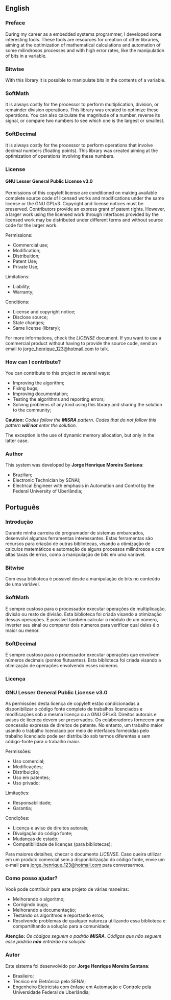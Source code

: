 ## English

### Preface

During my career as a embedded systems programmer, I developed some interesting tools. These tools are resources for creation of other libraries, aiming at the optimization of mathematical calculations and automation of some milindrosos processes and with high error rates, like the manipulation of bits in a variable.

### Bitwise

With this library it is possible to manipulate bits in the contents of a variable.

### SoftMath

It is always costly for the processor to perform multiplication, division, or remainder division operations. This library was created to optimize these operations. You can also calculate the magnitude of a number, reverse its signal, or compare two numbers to see which one is the largest or smallest.

### SoftDecimal

It is always costly for the processor to perform operations that involve decimal numbers (floating points). This library was created aiming at the optimization of operations involving these numbers.

### License

#### GNU Lesser General Public License v3.0

Permissions of this copyleft license are conditioned on making available complete source code of licensed works and modifications under the same license or the GNU GPLv3. Copyright and license notices must be preserved. Contributors provide an express grant of patent rights. However, a larger work using the licensed work through interfaces provided by the licensed work may be distributed under different terms and without source code for the larger work.

Permissions:

- Commercial use;
- Modification;
- Distribuition;
- Patent Use;
- Private Use;

Limitations:

- Liability;
- Warranty;

Conditions:

- License and copyright notice;
- Disclose source;
- State changes;
- Same license (library);

For more informations, check the _LICENSE_ document. If you want to use a commercial product without having to provide the source code, send an email to jorge_henrique_123@hotmail.com to talk.

### How can I contribute?

You can contribute to this project in several ways:

- Improving the algorithm;
- Fixing bugs;
- Improving documentation;
- Testing the algorithms and reporting errors;
- Solving problems of any kind using this library and sharing the solution to the community;

**Caution:** _Codes follow the **MISRA** pattern. Codes that do not follow this pattern **will not** enter the solution._

The exception is the use of dynamic memory allocation, but only in the latter case.

### Author

This system was developed by **Jorge Henrique Moreira Santana**:
- Brazilian;
- Electronic Technician by SENAI;
- Electrical Engineer with emphasis in Automation and Control by the Federal University of Uberlândia;

## Português

### Introdução

Durante minha carreira de programador de sistemas embarcados, desenvolvi algumas ferramentas interessantes. Estas ferramentas são recursos para criação de outras bibliotecas, visando a otimização de calculos matemáticos e automação de alguns processos milindrosos e com altas taxas de erros, como a manipulação de bits em uma variável.

### Bitwise

Com essa biblioteca é possível desde a manipulação de bits no conteúdo de uma variável.

### SoftMath

É sempre custoso para o processador executar operações de multiplicação, divisão ou resto de divisão. Esta biblioteca foi criada visando a otimização dessas operações. É possível também calcular o módulo de um número, inverter seu sinal ou comparar dois números para verificar qual deles é o maior ou menor.

### SoftDecimal

É sempre custoso para o processador executar operações que envolvem números decimais (pontos flutuantes). Esta biblioteca foi criada visando a otimização de operações envolvendo esses números.

### Licença

### GNU Lesser General Public License v3.0

As permissões desta licença de copyleft estão condicionadas a disponibilizar o código fonte completo de trabalhos licenciados e modificações sob a mesma licença ou a GNU GPLv3. Direitos autorais e avisos de licença devem ser preservados. Os colaboradores fornecem uma concessão expressa de direitos de patente. No entanto, um trabalho maior usando o trabalho licenciado por meio de interfaces fornecidas pelo trabalho licenciado pode ser distribuído sob termos diferentes e sem código-fonte para o trabalho maior.

Permissões:

- Uso comercial;
- Modificações;
- Distribuição;
- Uso em patentes;
- Uso privado;

Limitações:

- Responsabilidade;
- Garantia;

Condições:

- Licença e aviso de direitos autorais;
- Divulgação do código fonte;
- Mudanças de estado;
- Compatibilidade de licenças (para bibliotecas);

Para maiores detalhes, checar o documento _LICENSE_. Caso queira utilizar em um produto comercial sem a disponibilização do código fonte, envie um e-mail para jorge_henrique_123@hotmail.com para conversarmos.

### Como posso ajudar?

Você pode contribuir para este projeto de várias maneiras:

- Melhorando o algoritmo;
- Corrigindo bugs;
- Melhorando a documentação;
- Testando os algoritmos e reportando erros;
- Resolvendo problemas de qualquer natureza utilizando essa biblioteca e compartilhando a solução para a comunidade;

**Atenção:** _Os códigos seguem o padrão **MISRA**. Códigos que não seguem esse padrão **não** entrarão na solução._

### Autor

Este sistema foi desenvolvido por **Jorge Henrique Moreira Santana**:
- Brasileiro;
- Técnico em Eletrônica pelo SENAI;
- Engenheiro Eletricista com ênfase em Automação e Controle pela Universidade Federal de Uberlândia;
